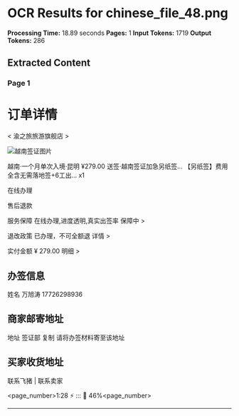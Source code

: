 # OCR Results for chinese_file_48.png

**Processing Time:** 18.89 seconds
**Pages:** 1
**Input Tokens:** 1719
**Output Tokens:** 286

## Extracted Content

### Page 1

# 订单详情

< 渝之旅旅游旗舰店 >

![越南签证图片](image_url_here)

越南·一个月单次入境·昆明 ¥279.00
送签·越南签证加急另纸签...
【另纸签】费用全含无需落地签+6工出... x1

在线办理

售后退款

服务保障    在线办理,进度透明,真实出签率    保障中 >

退改政策    已办理，不可全额退    详情 >

实付金额    ¥ 279.00 明细 >

## 办签信息

姓名    万旭涛 17726298936

## 商家邮寄地址

地址    签证部    复制
请将办签材料寄至该地址

## 买家收货地址

联系飞猪 | 联系卖家

<page_number>1:28 ⚡ ::: 📶 46%<page_number>

---

